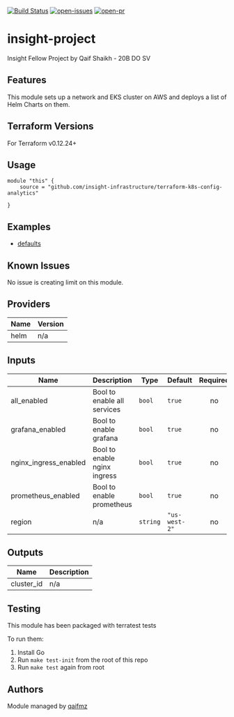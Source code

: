 [![Build Status](https://img.shields.io/circleci/build/github/qaifmz/insight-project/master?style=for-the-badge)](https://github.com/qaifmz/insight-project/master)
[![open-issues](https://img.shields.io/github/issues/qaifmz/insight-project?style=for-the-badge)](https://github.com/qaifmz/insight-project/issues)
[![open-pr](https://img.shields.io/github/issues-pr/qaifmz/insight-project?style=for-the-badge)](https://github.com/qaifmz/insight-project/pulls)

# insight-project
Insight Fellow Project by Qaif Shaikh - 20B DO SV

## Features

This module sets up a network and EKS cluster on AWS and deploys a list of Helm Charts on them.

## Terraform Versions

For Terraform v0.12.24+

## Usage

```
module "this" {
    source = "github.com/insight-infrastructure/terraform-k8s-config-analytics"

}
```
## Examples

- [defaults](https://github.com/insight-infrastructure/terraform-k8s-config-analytics/tree/master/examples/defaults)

## Known  Issues
No issue is creating limit on this module.

<!-- BEGINNING OF PRE-COMMIT-TERRAFORM DOCS HOOK -->
## Providers

| Name | Version |
|------|---------|
| helm | n/a |

## Inputs

| Name | Description | Type | Default | Required |
|------|-------------|------|---------|:-----:|
| all\_enabled | Bool to enable all services | `bool` | `true` | no |
| grafana\_enabled | Bool to enable grafana | `bool` | `true` | no |
| nginx\_ingress\_enabled | Bool to enable nginx ingress | `bool` | `true` | no |
| prometheus\_enabled | Bool to enable prometheus | `bool` | `true` | no |
| region | n/a | `string` | `"us-west-2"` | no |

## Outputs

| Name | Description |
|------|-------------|
| cluster\_id | n/a |

<!-- END OF PRE-COMMIT-TERRAFORM DOCS HOOK -->

## Testing
This module has been packaged with terratest tests

To run them:

1. Install Go
2. Run `make test-init` from the root of this repo
3. Run `make test` again from root

## Authors

Module managed by [qaifmz](https://github.com/qaifmz)


